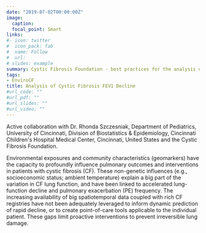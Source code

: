 ```yaml
---
date: "2019-07-02T00:00:00Z"
image:
  caption: 
  focal_point: Smart
links:
#- icon: twitter
#  icon_pack: fab
#  name: Follow
#  url: 
# slides: example
summary: Cystic Fibrosis Foundation - best practices for the analysis of lung function consortium
tags: 
- EnviroCF
title: Analysis of Cystic Fibrosis FEV1 Decline 
#url_code: ""
#url_pdf: ""
#url_slides: ""
#url_video: ""
---
```


Active collaboration with Dr. Rhonda Szczesniak, Department of Pediatrics, University of Cincinnati, Division of Biostatistics & Epidemiology, Cincinnati Children's Hospital Medical Center, Cincinnati, United States and the Cystic Fibrosis Foundation.

Environmental exposures and community characteristics (geomarkers)
have the capacity to profoundly influence pulmonary outcomes and interventions
in patients with cystic fibrosis (CF). These non-genetic influences
(e.g., socioeconomic status; ambient temperature) explain a big part of
the variation in CF lung function, and have been
linked to accelerated lung-function decline and pulmonary exacerbation
(PE) frequency. The increasing availability of big
spatiotemporal data coupled with rich CF registries have not been adequately leveraged to inform dynamic
prediction of rapid decline, or to create point-of-care tools applicable to the individual patient. These gaps limit
proactive interventions to prevent irreversible lung damage.
